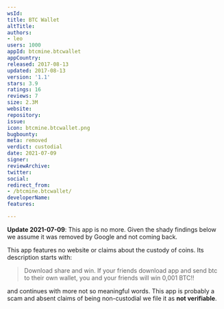 ```yaml
---
wsId: 
title: BTC Wallet
altTitle: 
authors:
- leo
users: 1000
appId: btcmine.btcwallet
appCountry: 
released: 2017-08-13
updated: 2017-08-13
version: '1.1'
stars: 3.9
ratings: 16
reviews: 7
size: 2.3M
website: 
repository: 
issue: 
icon: btcmine.btcwallet.png
bugbounty: 
meta: removed
verdict: custodial
date: 2021-07-09
signer: 
reviewArchive: 
twitter: 
social: 
redirect_from:
- /btcmine.btcwallet/
developerName: 
features: 

---
```


**Update 2021-07-09**: This app is no more. Given the shady findings below we
assume it was removed by Google and not coming back.

This app features no website or claims about the custody of coins. Its
description starts with:

> Download share and win. If your friends download app and send btc to their own
  wallet, you and your friends will win 0,001 BTC!!

and continues with more not so meaningful words. This app is probably a scam and
absent claims of being non-custodial we file it as **not verifiable**.

